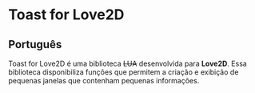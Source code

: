 # Toast for Love2D

## Português

Toast for Love2D é uma biblioteca ~~LUA~~ desenvolvida para **Love2D**. Essa biblioteca disponibiliza funções que permitem a criação e exibição de pequenas janelas que contenham pequenas informações.